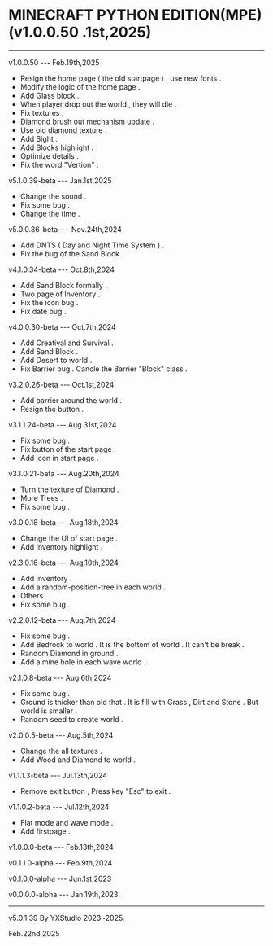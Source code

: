 # MINECRAFT PYTHON EDITION(MPE)(v1.0.0.50 .1st,2025)

--------------------------------------------------

v1.0.0.50 --- Feb.19th,2025
- Resign the home page ( the old startpage ) , use new fonts .
- Modify the logic of the home page .
- Add Glass block .
- When player drop out the world , they will die .
- Fix textures .
- Diamond brush out mechanism update .
- Use old diamond texture .
- Add Sight .
- Add Blocks highlight .
- Optimize details .
- Fix the word "Vertion" .


v5.1.0.39-beta --- Jan.1st,2025
- Change the sound .
- Fix some bug .
- Change the time .

v5.0.0.36-beta --- Nov.24th,2024
- Add DNTS ( Day and Night Time System ) .
- Fix the bug of the Sand Block .

v4.1.0.34-beta --- Oct.8th,2024
- Add Sand Block formally .
- Two page of Inventory .
- Fix the icon bug .
- Fix date bug .

v4.0.0.30-beta --- Oct.7th,2024
- Add Creatival and Survival .
- Add Sand Block .
- Add Desert to world .
- Fix Barrier bug . Cancle the Barrier "Block" class .

v3.2.0.26-beta --- Oct.1st,2024
- Add barrier around the world .
- Resign the button .

v3.1.1.24-beta --- Aug.31st,2024
- Fix some bug .
- Fix button of the start page .
- Add icon in start page .

v3.1.0.21-beta --- Aug.20th,2024
- Turn the texture of Diamond .
- More Trees .
- Fix some bug .

v3.0.0.18-beta --- Aug.18th,2024
- Change the UI of start page .
- Add Inventory highlight .

v2.3.0.16-beta --- Aug.10th,2024
- Add Inventory .
- Add a random-position-tree in each world .
- Others .
- Fix some bug .

v2.2.0.12-beta --- Aug.7th,2024
- Fix some bug .
- Add Bedrock to world . It is the bottom of world . It can't be break . 
- Random Diamond in ground .
- Add a mine hole in each wave world .

v2.1.0.8-beta --- Aug.6th,2024
- Fix some bug .
- Ground is thicker than old that . It is fill with Grass , Dirt and Stone . But world is smaller .
- Random seed to create world .

v2.0.0.5-beta --- Aug.5th,2024
- Change the all textures .
- Add Wood and Diamond to world .

v1.1.1.3-beta --- Jul.13th,2024
- Remove exit button , Press key "Esc" to exit .

v1.1.0.2-beta --- Jul.12th,2024
- Flat mode and wave mode .
- Add firstpage .

v1.0.0.0-beta --- Feb.13th,2024


v0.1.1.0-alpha --- Feb.9th,2024

v0.1.0.0-alpha --- Jun.1st,2023

v0.0.0.0-alpha --- Jan.19th,2023

--------------------------------------------------
v5.0.1.39
By YXStudio 2023~2025.

Feb.22nd,2025